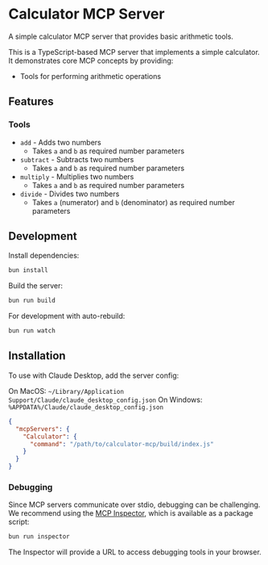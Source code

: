 # Calculator MCP Server

A simple calculator MCP server that provides basic arithmetic tools.

This is a TypeScript-based MCP server that implements a simple calculator. It demonstrates core MCP concepts by providing:

- Tools for performing arithmetic operations

## Features

### Tools

- `add` - Adds two numbers
  - Takes `a` and `b` as required number parameters
- `subtract` - Subtracts two numbers
  - Takes `a` and `b` as required number parameters
- `multiply` - Multiplies two numbers
  - Takes `a` and `b` as required number parameters
- `divide` - Divides two numbers
  - Takes `a` (numerator) and `b` (denominator) as required number parameters

## Development

Install dependencies:

```bash
bun install
```

Build the server:

```bash
bun run build
```

For development with auto-rebuild:

```bash
bun run watch
```

## Installation

To use with Claude Desktop, add the server config:

On MacOS: `~/Library/Application Support/Claude/claude_desktop_config.json`
On Windows: `%APPDATA%/Claude/claude_desktop_config.json`

```json
{
  "mcpServers": {
    "Calculator": {
      "command": "/path/to/calculator-mcp/build/index.js"
    }
  }
}
```

### Debugging

Since MCP servers communicate over stdio, debugging can be challenging. We recommend using the [MCP Inspector](https://github.com/modelcontextprotocol/inspector), which is available as a package script:

```bash
bun run inspector
```

The Inspector will provide a URL to access debugging tools in your browser.
